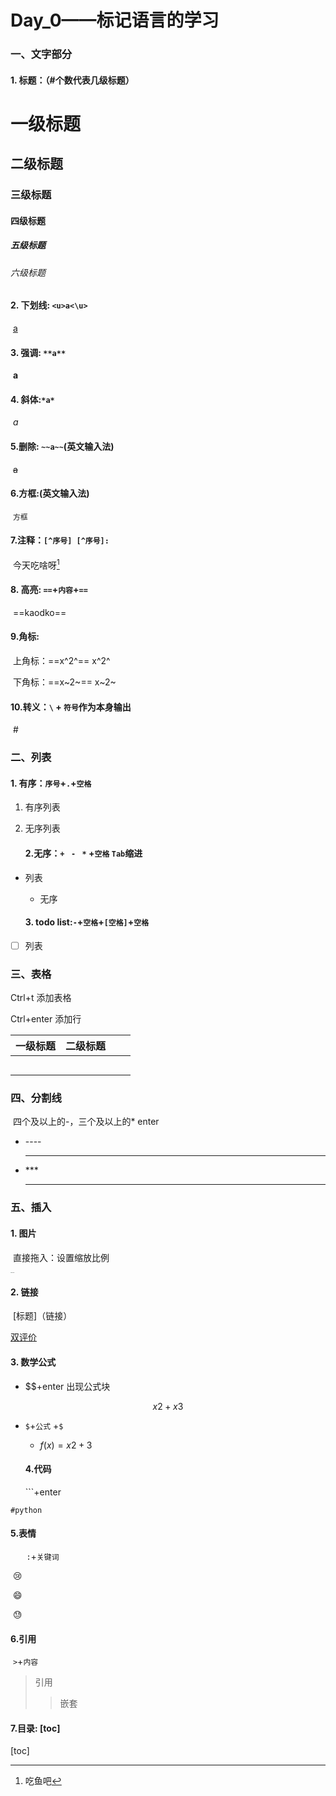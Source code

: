 # Day_0——标记语言的学习



### 一、文字部分

#### 	1. 标题：（#个数代表几级标题）

# 		一级标题

## 			二级标题

### 			  三级标题

#### 				 四级标题

##### 					 五级标题

###### 					 六级标题

#### 	2. 下划线: `<u>a<\u>`

​			<u> a</u>

#### 	3. 强调: `**a**`

​		**a**

#### 	4. 斜体:`*a*`

​		*a*

#### 	5.删除: `~~a~~`(英文输入法)

​		~~a~~

#### 	6.方框:(英文输入法)

​		`方框`

#### 	7.注释：`[^序号] [^序号]:`

​		今天吃啥呀[^1]	

[^1]:吃鱼吧

#### 	8. 高亮: `==`+`内容`+`==`

​		==kaodko==

#### 	9.角标:

​		上角标：==x\^2\^==  x^2^

​		下角标：==x\~2\~==  x~2~

#### 	10.转义：`\` + `符号`作为本身输出

​		\#



### 二、列表

#### 	1. 有序：`序号`+`.`+`空格`

  1. 有序列表

  2. 无序列表

     #### 2.无序：`+` ` -` ` *` +`空格`     `Tab`缩进

+ 列表
  
  + 无序
  
  #### 3. todo list:`-`+`空格`+`[空格]`+`空格`
  
+ [ ] 列表


### 三、表格

Ctrl+t 添加表格

Ctrl+enter 添加行

| 一级标题 | 二级标题 |      |      |
| -------- | :------- | ---- | ---- |
|          |          |      |      |
|          |          |      |      |
|          |          |      |      |
|          |          |      |      |
|          |          |      |      |



### 四、分割线

​	四个及以上的-，三个及以上的* enter

+ \----

  -----

+ \***

  ***

  

### 五、插入

#### 	1. 图片

​	直接拖入：设置缩放比例

<img src="E:\R\Day_0_JQQ\picture1.jpg" alt="picture1" style="zoom:10%;" />

#### 	2. 链接

​		\[标题]（链接）

[		双评价](http://www.doc88.com/p-0953849768906.html)

#### 	3. 数学公式

+ $$+enter 出现公式块

$$
x2+x3
$$

+ `$`+`公式` +`$`
  
  + $f(x)=x2+3$
  
  #### 4.代码
  
  \```+enter

```
#python

```

#### 	5.表情

​		`	:`+`关键词`

​		:cry:

​		:smile:

​		:sweat:

#### 	6.引用

​		`>`+`内容`

>引用
>
>>
>>
>>嵌套

#### 	7.目录:   [toc]

[toc]

































